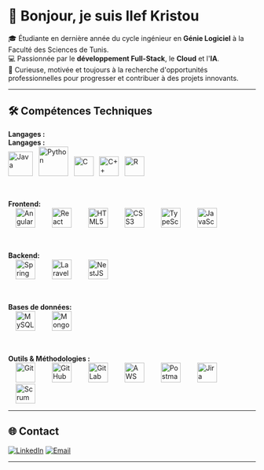 # 👋 Bonjour, je suis Ilef Kristou  

🎓 Étudiante en dernière année du cycle ingénieur en **Génie Logiciel** à la Faculté des Sciences de Tunis.  
💻 Passionnée par le **développement Full-Stack**, le **Cloud** et l'**IA**.  
🚀 Curieuse, motivée et toujours à la recherche d'opportunités professionnelles pour progresser et contribuer à des projets innovants.  

---

## 🛠️ Compétences Techniques

**Langages :**  
**Langages :**  
<img src="https://skillicons.dev/icons?i=java" title="Java" height="50"/> &nbsp;
<img src="https://skillicons.dev/icons?i=python" title="Python" height="60"/> &nbsp;
<img src="https://skillicons.dev/icons?i=c" title="C" height="40"/> &nbsp;
<img src="https://skillicons.dev/icons?i=cpp" title="C++" height="40"/> &nbsp;
<img src="https://skillicons.dev/icons?i=r" title="R" height="40"/>


<br>

**Frontend:**  
<img src="https://skillicons.dev/icons?i=angular" title="Angular" height="40" style="margin: 0 15px;" />
<img src="https://skillicons.dev/icons?i=react" title="React" height="40" style="margin: 0 15px;" />
<img src="https://skillicons.dev/icons?i=html" title="HTML5" height="40" style="margin: 0 15px;" />
<img src="https://skillicons.dev/icons?i=css" title="CSS3" height="40" style="margin: 0 15px;" />
<img src="https://skillicons.dev/icons?i=ts" title="TypeScript" height="40" style="margin: 0 15px;" />
<img src="https://skillicons.dev/icons?i=js" title="JavaScript" height="40" style="margin: 0 15px;" />

<br>

**Backend:**  
<img src="https://skillicons.dev/icons?i=spring" title="Spring Boot" height="40" style="margin: 0 15px;" />
<img src="https://skillicons.dev/icons?i=laravel" title="Laravel" height="40" style="margin: 0 15px;" />
<img src="https://skillicons.dev/icons?i=nestjs" title="NestJS" height="40" style="margin: 0 15px;" />

<br>

**Bases de données:**  
<img src="https://skillicons.dev/icons?i=mysql" title="MySQL" height="40" style="margin: 0 15px;" />
<img src="https://skillicons.dev/icons?i=mongodb" title="MongoDB" height="40" style="margin: 0 15px;" />

<br>

**Outils & Méthodologies :**  
<img src="https://skillicons.dev/icons?i=git" title="Git" height="40" style="margin: 0 15px;" />
<img src="https://skillicons.dev/icons?i=github" title="GitHub" height="40" style="margin: 0 15px;" />
<img src="https://skillicons.dev/icons?i=gitlab" title="GitLab" height="40" style="margin: 0 15px;" />
<img src="https://skillicons.dev/icons?i=aws" title="AWS" height="40" style="margin: 0 15px;" />
<img src="https://skillicons.dev/icons?i=postman" title="Postman" height="40" style="margin: 0 15px;" />
<img src="https://skillicons.dev/icons?i=jira" title="Jira" height="40" style="margin: 0 15px;" />
<img src="https://img.shields.io/badge/-Scrum-6DB33F?style=flat" title="Scrum" height="40" style="margin: 0 15px;" />

---

## 🌐 Contact

[![LinkedIn](https://img.shields.io/badge/LinkedIn-0077B5?style=for-the-badge&logo=linkedin&logoColor=white)](https://www.linkedin.com/in/ilef-kristou-99374a302/)
[![Email](https://img.shields.io/badge/Email-D14836?style=for-the-badge&logo=gmail&logoColor=white)](mailto:ilef.kristou@etudiant-fst.utm.tn)

---

